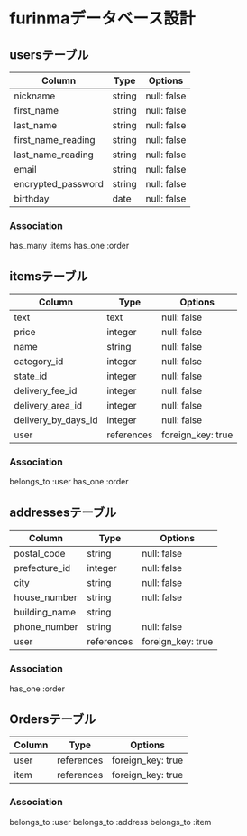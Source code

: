 # furinmaデータベース設計

## usersテーブル

| Column             | Type       | Options
| ------------------ | ---------- | -----------------
| nickname           | string     | null: false
| first_name         | string     | null: false
| last_name          | string     | null: false
| first_name_reading | string     | null: false
| last_name_reading  | string     | null: false
| email              | string     | null: false
| encrypted_password | string     | null: false
| birthday           | date       | null: false

### Association

has_many :items
has_one :order

## itemsテーブル

| Column              | Type       | Options
| ------------------- | ---------- | ----------------
| text                | text       | null: false
| price               | integer    | null: false
| name                | string     | null: false
| category_id         | integer    | null: false
| state_id            | integer    | null: false
| delivery_fee_id     | integer    | null: false
| delivery_area_id    | integer    | null: false
| delivery_by_days_id | integer    | null: false
| user                | references | foreign_key: true

### Association

belongs_to :user
has_one :order

## addressesテーブル

| Column        | Type       | Options
| ------------- | ---------- | -----------------
| postal_code   | string     | null: false
| prefecture_id | integer    | null: false
| city          | string     | null: false
| house_number  | string     | null: false
| building_name | string     |
| phone_number  | string     | null: false
| user          | references | foreign_key: true

### Association
has_one :order

## Ordersテーブル

| Column  | Type       | Options
| ------- | ---------- | -----------------
| user    | references | foreign_key: true
| item    | references | foreign_key: true

### Association
belongs_to :user
belongs_to :address
belongs_to :item